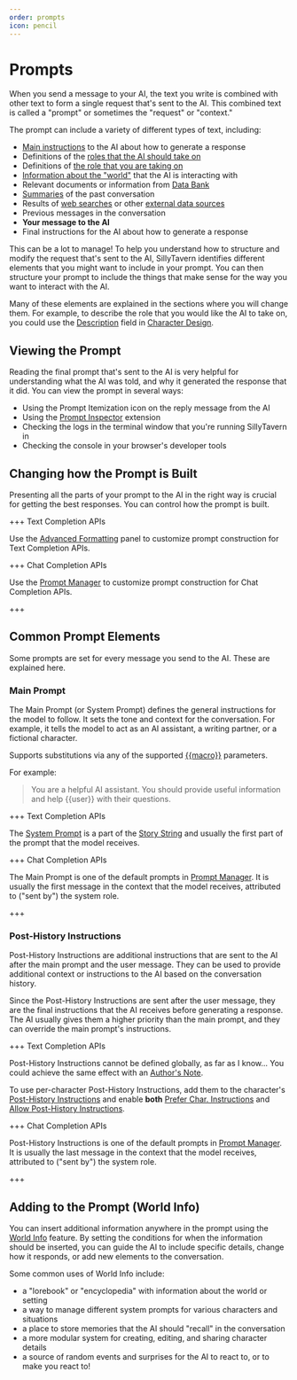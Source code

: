 ```yaml
---
order: prompts
icon: pencil
---
```


# Prompts

When you send a message to your AI, the text you write is combined with other text to form a single request that's sent to the AI. This combined text is called a "prompt" or sometimes the "request" or "context."

The prompt can include a variety of different types of text, including:

* [Main instructions](#main-prompt) to the AI about how to generate a response
* Definitions of the [roles that the AI should take on](characterdesign.md)
* Definitions of [the role that you are taking on](personas.md)
* [Information about the "world"](worldinfo.md) that the AI is interacting with
* Relevant documents or information from [Data Bank](data-bank.md)
* [Summaries](/extensions/Summarize.md) of the past conversation
* Results of [web searches](/extensions/WebSearch.md) or other [external data sources](/For_Contributors/Function-Calling.md)
* Previous messages in the conversation
* **Your message to the AI**
* Final instructions for the AI about how to generate a response

This can be a lot to manage! To help you understand how to structure and modify the request that's sent to the AI, SillyTavern identifies different elements that you might want to include in your prompt. You can then structure your prompt to include the things that make sense for the way you want to interact with the AI.

Many of these elements are explained in the sections where you will change them. For example, to describe the role that you would like the AI to take on, you could use the [Description](characterdesign.md#personality-summary) field in [Character Design](characterdesign.md).

## Viewing the Prompt

Reading the final prompt that's sent to the AI is very helpful for understanding what the AI was told, and why it generated the response that it did. You can view the prompt in several ways:

* Using the Prompt Itemization icon on the reply message from the AI
* Using the [Prompt Inspector](https://github.com/SillyTavern/Extension-PromptInspector) extension
* Checking the logs in the terminal window that you're running SillyTavern in
* Checking the console in your browser's developer tools

## Changing how the Prompt is Built

Presenting all the parts of your prompt to the AI in the right way is crucial for getting the best responses. You can control how the prompt is built.

+++ Text Completion APIs

Use the [Advanced Formatting](advancedformatting.md) panel to customize prompt construction for Text Completion APIs.

+++ Chat Completion APIs

Use the [Prompt Manager](prompt-manager.md) to customize prompt construction for Chat Completion APIs.

+++


## Common Prompt Elements

Some prompts are set for every message you send to the AI. These are explained here.

### Main Prompt

The Main Prompt (or System Prompt) defines the general instructions for the model to follow. It sets the tone and context for the conversation. For example, it tells the model to act as an AI assistant, a writing partner, or a fictional character. 

Supports substitutions via any of the supported [\{\{macro\}\}](characterdesign.md#macros-replacement-tags) parameters.

For example:

> You are a helpful AI assistant. You should provide useful information and help \{\{user\}\} with their questions.

+++ Text Completion APIs

The [System Prompt](advancedformatting.md#system-prompt) is a part of the [Story String](context-template.md#story-string) and usually the first part of the prompt that the model receives.

+++ Chat Completion APIs

The Main Prompt is one of the default prompts in [Prompt Manager](prompt-manager.md). It is usually the first message in the context that the model receives, attributed to ("sent by") the system role.

+++

### Post-History Instructions

Post-History Instructions are additional instructions that are sent to the AI after the main prompt and the user message. They can be used to provide additional context or instructions to the AI based on the conversation history.

Since the Post-History Instructions are sent after the user message, they are the final instructions that the AI receives before generating a response. The AI usually gives them a higher priority than the main prompt, and they can override the main prompt's instructions.

+++ Text Completion APIs

Post-History Instructions cannot be defined globally, as far as I know... You could achieve the same effect with an [Author's Note](Author's-Note.md).

To use per-character Post-History Instructions, add them to the character's [Post-History Instructions](characterdesign.md) and enable **both** [Prefer Char. Instructions](user-settings.md) and [Allow Post-History Instructions](context-template.md#allow-post-history-instructions).

+++ Chat Completion APIs

Post-History Instructions is one of the default prompts in [Prompt Manager](prompt-manager.md). It is usually the last message in the context that the model receives, attributed to ("sent by") the system role.

+++

## Adding to the Prompt (World Info)

You can insert additional information anywhere in the prompt using the [World Info](worldinfo.md) feature. By setting the conditions for when the information should be inserted, you can guide the AI to include specific details, change how it responds, or add new elements to the conversation.

Some common uses of World Info include:

* a "lorebook" or "encyclopedia" with information about the world or setting
* a way to manage different system prompts for various characters and situations
* a place to store memories that the AI should "recall" in the conversation
* a more modular system for creating, editing, and sharing character details
* a source of random events and surprises for the AI to react to, or to make you react to!
